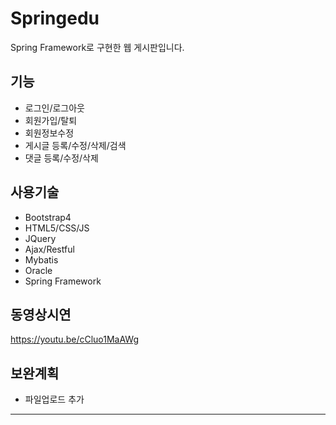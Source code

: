 Springedu
==================
Spring Framework로 구현한 웹 게시판입니다.

 기능
------------------
* 로그인/로그아웃
* 회원가입/탈퇴
* 회원정보수정
* 게시글 등록/수정/삭제/검색
* 댓글 등록/수정/삭제

 사용기술
------------------
* Bootstrap4
* HTML5/CSS/JS
* JQuery
* Ajax/Restful
* Mybatis
* Oracle
* Spring Framework
 
 동영상시연
------------------
https://youtu.be/cCluo1MaAWg

 보완계획
------------------
* 파일업로드 추가

<hr/>

